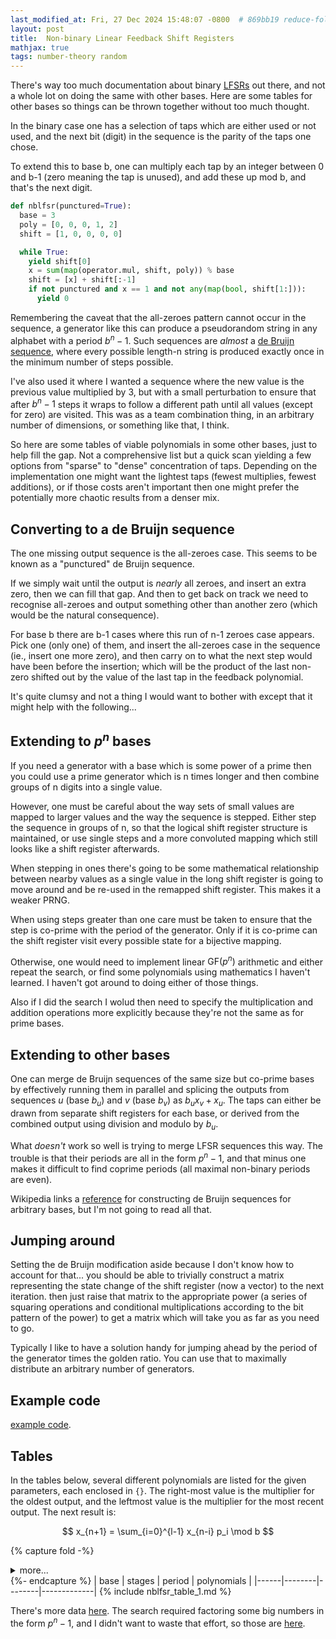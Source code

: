 ```yaml
---
last_modified_at: Fri, 27 Dec 2024 15:48:07 -0800  # 869bb19 reduce-folding-in-nblfsr
layout: post
title:  Non-binary Linear Feedback Shift Registers
mathjax: true
tags: number-theory random
---
```


There's way too much documentation about binary [LFSRs][LFSR] out there,
and not a whole lot on doing the same with other bases.  Here are some
tables for other bases so things can be thrown together without too much
thought.

In the binary case one has a selection of taps which are either used or
not used, and the next bit (digit) in the sequence is the parity of the
taps one chose.

To extend this to base b, one can multiply each tap by an integer
between 0 and b-1 (zero meaning the tap is unused), and add these up
mod b, and that's the next digit.

```python
def nblfsr(punctured=True):
  base = 3
  poly = [0, 0, 0, 1, 2]
  shift = [1, 0, 0, 0, 0]

  while True:
    yield shift[0]
    x = sum(map(operator.mul, shift, poly)) % base
    shift = [x] + shift[:-1]
    if not punctured and x == 1 and not any(map(bool, shift[1:])):
      yield 0
```

Remembering the caveat that the all-zeroes pattern cannot occur in the
sequence, a generator like this can produce a pseudorandom string in any
alphabet with a period $b^n-1$.  Such sequences are _almost_ a [de
Bruijn sequence][], where every possible length-n string is produced
exactly once in the minimum number of steps possible.

I've also used it where I wanted a sequence where the new value is the
previous value multiplied by 3, but with a small perturbation to ensure
that after $b^n-1$ steps it wraps to follow a different path until all
values (except for zero) are visited.  This was as a team combination
thing, in an arbitrary number of dimensions, or something like that, I
think.

So here are some tables of viable polynomials in some other bases, just
to help fill the gap.  Not a comprehensive list but a quick scan
yielding a few options from "sparse" to "dense" concentration of taps.
Depending on the implementation one might want the lightest taps (fewest
multiplies, fewest additions), or if those costs aren't important then
one might prefer the potentially more chaotic results from a denser mix.


## Converting to a de Bruijn sequence

The one missing output sequence is the all-zeroes case.  This seems to
be known as a "punctured" de Bruijn sequence.

If we simply wait until the output is _nearly_ all zeroes, and insert an
extra zero, then we can fill that gap.  And then to get back on track we
need to recognise all-zeroes and output something other than another
zero (which would be the natural consequence).

For base b there are b-1 cases where this run of n-1 zeroes case
appears.  Pick one (only one) of them, and insert the all-zeroes case in
the sequence (ie., insert one more zero), and then carry on to what the
next step would have been before the insertion; which will be the
product of the last non-zero shifted out by the value of the last tap in
the feedback polynomial.

It's quite clumsy and not a thing I would want to bother with except
that it might help with the following...

## Extending to $p^n$ bases

If you need a generator with a base which is some power of a prime then
you could use a prime generator which is n times longer and then combine
groups of n digits into a single value.

However, one must be careful about the way sets of small values are
mapped to larger values and the way the sequence is stepped.  Either
step the sequence in groups of n, so that the logical shift register
structure is maintained, or use single steps and a more convoluted
mapping which still looks like a shift register afterwards.

When stepping in ones there's going to be some mathematical relationship
between nearby values as a single value in the long shift register is
going to move around and be re-used in the remapped shift register.
This makes it a weaker PRNG.

When using steps greater than one care must be taken to ensure that the
step is co-prime with the period of the generator.  Only if it is
co-prime can the shift register visit every possible state for a
bijective mapping.

Otherwise, one would need to implement linear $\mathrm{GF}(p^n)$
arithmetic and either repeat the search, or find some polynomials using
mathematics I haven't learned.  I haven't got around to doing either of
those things.

Also if I did the search I wolud then need to specify the multiplication
and addition operations more explicitly because they're not the same as
for prime bases.

## Extending to other bases

One can merge de Bruijn sequences of the same size but co-prime bases by
effectively running them in parallel and splicing the outputs from
sequences $u$ (base $b_u$) and $v$ (base $b_v$) as ${b_u}{x_v} + x_u$.
The taps can either be drawn from separate shift registers for each
base, or derived from the combined output using division and modulo by
$b_u$.

What _doesn't_ work so well is trying to merge LFSR sequences this way.
The trouble is that their periods are all in the form $p^n-1$, and that
minus one makes it difficult to find coprime periods (all maximal
non-binary periods are even).

Wikipedia links a [reference][shift register generation] for
constructing de Bruijn sequences for arbitrary bases, but I'm not going
to read all that.

## Jumping around

Setting the de Bruijn modification aside because I don't know how to account for that... you should be able to trivially construct a matrix representing the state change of the shift register (now a vector) to the next iteration.  then just raise that matrix to the appropriate power (a series of squaring operations and conditional multiplications according to the bit pattern of the power) to get a matrix which will take you as far as you need to go.

Typically I like to have a solution handy for jumping ahead by the period of the generator times the golden ratio.  You can use that to maximally distribute an arbitrary number of generators.

## Example code

[example code][].

## Tables

In the tables below, several different polynomials are listed for the given parameters, each enclosed in `{}`.  The right-most value is the multiplier for the
oldest output, and the leftmost value is the multiplier for the most
recent output.  The next result is:

$$
x_{n+1} = \sum_{i=0}^{l-1} x_{n-i} p_i \mod b
$$

<style>
  td:nth-child(-n+3) {
    width: min-content;
    text-align: right;
  }
  td:nth-child(4) {
    width: 100%;
    text-align: left;
  }
</style>
{% capture fold -%}<details markdown="0">{%comment%}<summary>more...</summary>{%endcomment%}{%- endcapture %}
{% capture endfold -%}</details>{%- endcapture %}
| base | stages | period | polynomials |
|------|--------|--------|-------------|
{% include nblfsr_table_1.md %}

There's more data [here][allpolys].  The search required factoring some
big numbers in the form $p^n-1$, and I didn't want to waste that effort,
so those are [here][factors].

[LFSR]: <https://en.wikipedia.org/wiki/LFSR>
[de Bruijn sequence]: <https://en.wikipedia.org/wiki/de_Bruijn_sequence>
[shift register generation]: <https://books.google.com/books?id=sd9AqHeeHh4C&pg=PA174>
[example code]: <https://github.com/sh1boot/nblfsr/blob/main/generator.py>

[factors]: </blobs/factorlist.txt>
[allpolys]: </blobs/nblfsr.txt>
